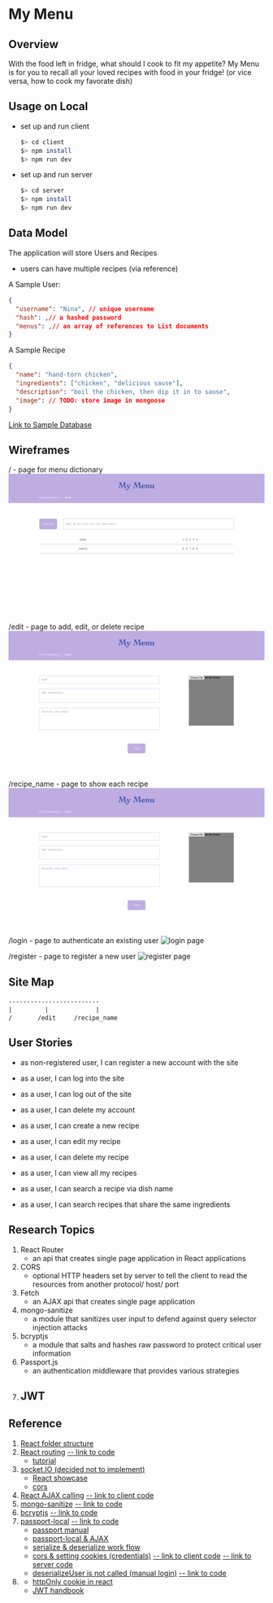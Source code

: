 # My Menu
## Overview
With the food left in fridge, what should I cook to fit my appetite?
My Menu is for you to recall all your loved recipes with food in your fridge! (or vice versa, how to cook my favorate dish)

## Usage on Local
- set up and run client
  ```sh
  $> cd client
  $> npm install
  $> npm run dev
  ```

- set up and run server
  ```sh
  $> cd server
  $> npm install
  $> npm run dev
  ```

## Data Model
The application will store Users and Recipes
- users can have multiple recipes (via reference)

A Sample User: 
```json
{
  "username": "Nina", // unique username
  "hash": ,// a hashed password
  "menus": ,// an array of references to List documents
}
```
A Sample Recipe 
```json
{
  "name": "hand-torn chicken",
  "ingredients": ["chicken", "delicious sause"],
  "description": "boil the chicken, then dip it in to sause",
  "image": // TODO: store image in mongoose
}
```
[Link to Sample Database](./documentation/sampledb.mjs)

## Wireframes

/ - page for menu dictionary
![dictionary page](./documentation/dictionary-page.png)

/edit - page to add, edit, or delete recipe
![recipe edit page](./documentation/edit-page.png)

/recipe_name - page to show each recipe
![recipe show page](./documentation/edit-page.png)

/login - page to authenticate an existing user
![login page]()

/register - page to register a new user
![register page]()

## Site Map
```
-------------------------
|         |             |
/       /edit     /recipe_name
```

## User Stories
- as non-registered user, I can register a new account with the site
- as a user, I can log into the site
- as a user, I can log out of the site
- as a user, I can delete my account

- as a user, I can create a new recipe
- as a user, I can edit my recipe
- as a user, I can delete my recipe

- as a user, I can view all my recipes
- as a user, I can search a recipe via dish name
- as a user, I can search recipes that share the same ingredients

## Research Topics
1. React Router
    - an api that creates single page application in React applications
2. CORS
    - optional HTTP headers set by server to tell the client to read the resources from another protocol/ host/ port
3. Fetch
    - an AJAX api that creates single page application
4. mongo-sanitize
    - a module that sanitizes user input to defend against query selector injection attacks
5. bcryptjs
    - a module that salts and hashes raw password to protect critical user information
6. Passport.js
    - an authentication middleware that provides various strategies
7. JWT
    - 

## Reference
1. [React folder structure](https://legacy.reactjs.org/docs/faq-structure.html)
2. [React routing](https://reactrouter.com/en/main/start/overview) [-- link to code](./client/src/appRoutes.jsx)
    - [tutorial](https://www.youtube.com/watch?v=Ul3y1LXxzdU&t=634s)
3. [socket.IO (decided not to implement)](https://socket.io/docs)
    - [React showcase](https://socket.io/how-to/use-with-react)
    - [cors](https://socket.io/docs/v4/handling-cors/)
4. [React AJAX calling](https://legacy.reactjs.org/docs/faq-ajax.html) [-- link to client code](./client/src/auth/login.jsx)
5. [mongo-sanitize](https://www.npmjs.com/package/mongo-sanitize) [-- link to code](./server/src/app.mjs)
6. [bcryptjs](https://www.npmjs.com/package/bcryptjs) [-- link to code](./server/src/routes/auth.mjs)
7. [passport-local](https://www.passportjs.org/concepts/authentication) [-- link to code](./server/src/routes/auth.mjs)
    - [passport manual](https://github.com/jwalton/passport-api-docs#intro)
    - [passport-local & AJAX](https://itecnote.com/tecnote/jquery-ajax-call-to-passportjs-login-on-express-nodejs-framework/)
    - [serialize & deserialize work flow](https://stackoverflow.com/questions/27637609/understanding-passport-serialize-deserialize)
    - [cors & setting cookies (credentials)](https://github.com/jaredhanson/passport/issues/446) [-- link to client code](./client/src/auth/login.jsx) [-- link to server code](./server/src/app.mjs)
    - [deserializeUser is not called (manual login)](https://stackoverflow.com/questions/57293115/passport-deserializeuser-not-being-called) [-- link to code](./server/src/passportAuth/local-strategy.mjs)
8. 
    - [httpOnly cookie in react](https://stackoverflow.com/questions/68970499/how-to-get-http-only-cookie-in-react)
    - [JWT handbook](https://auth0.com/resources/ebooks/jwt-handbook)